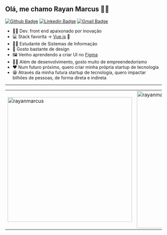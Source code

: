 ## Olá, me chamo Rayan Marcus :man_technologist:

[![Github Badge](https://img.shields.io/badge/-Github-000?style=flat-square&logo=Github&logoColor=white&link=https://github.com/rayanmarcus)](https://github.com/rayanmarcus)
[![Linkedin Badge](https://img.shields.io/badge/-LinkedIn-blue?style=flat-square&logo=Linkedin&logoColor=white&link=https://www.linkedin.com/in/rayanmarcus/)](https://www.linkedin.com/in/rayanmarcus/)
[![Gmail Badge](https://img.shields.io/badge/-Gmail-c14438?style=flat-square&logo=Gmail&logoColor=white&link=mailto:rayanmarcus@gmail.com)](mailto:rayanmarcus@gmail.com)

- 👨‍💻 Dev. front end apaixonado por inovação
- 💻 Stack favorita → <a href="https://github.com/vuejs/vue" target="_blank">Vue.js</a> 💚
- 👨‍🎓 Estudante de Sistemas de Informação
- 🎨 Gosto bastante de design
- 🖼 Venho aprendendo a criar UI no <a href="https://www.figma.com/" target="_blank">Figma</a>
- 👨‍💼 Além de desenvolvimento, gosto muito de empreendedorismo
- ❤ Num futuro próximo, quero criar minha própria startup de tecnologia
- 😁 Através da minha futura startup de tecnologia, quero impactar bilhões de pessoas, de forma direta e indireta

<hr style="height: 1px;">

<center>
<table width="100%">
  <tr>
      <td><img width="400px" align="center" src="https://github-readme-stats.vercel.app/api/top-langs/?username=rayanmarcus&layout=compact&show_icons=true&theme=default&hide_border=false" alt="rayanmarcus"/></td>
      <td><img width="440px" align="center" src="https://github-readme-stats.vercel.app/api?username=rayanmarcus&show_icons=true&theme=default&hide_border=false" alt="rayanmarcus"/></td>
  </tr>  
</table>
</center>
